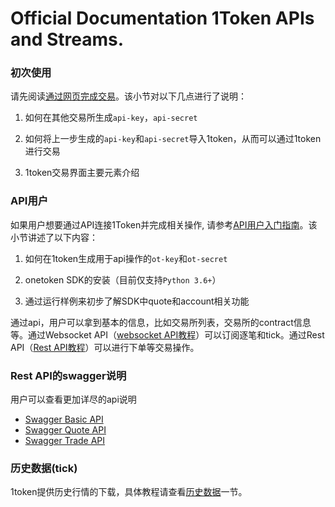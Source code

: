 
# Official Documentation 1Token APIs and Streams.

### 初次使用

请先阅读[通过网页完成交易](https://1token.trade/r/docs#/getting-started/website-user)。该小节对以下几点进行了说明：

1. 如何在其他交易所生成`api-key`，`api-secret`

2. 如何将上一步生成的`api-key`和`api-secret`导入1token，从而可以通过1token进行交易

3. 1token交易界面主要元素介绍


### API用户

如果用户想要通过API连接1Token并完成相关操作, 请参考[API用户入门指南](https://1token.trade/r/docs#/getting-started/api-user)。该小节讲述了以下内容：

1. 如何在1token生成用于api操作的`ot-key`和`ot-secret`

2. onetoken SDK的安装（目前仅支持`Python 3.6+`）

3. 通过运行样例来初步了解SDK中quote和account相关功能

通过api，用户可以拿到基本的信息，比如交易所列表，交易所的contract信息等。通过Websocket API（[websocket API教程](/api-refer/ws-api)）可以订阅逐笔和tick。通过Rest API（[Rest API教程](/api-refer/rest-api)）可以进行下单等交易操作。

### Rest API的swagger说明

用户可以查看更加详尽的api说明

* [Swagger Basic API](https://1token.trade/r/swagger?url=/r/swagger/quote.yml)
* [Swagger Quote API](https://1token.trade/r/swagger?url=/r/swagger/quote.yml)
* [Swagger Trade API](https://1token.trade/r/swagger?url=/r/swagger/trade.yml)


### 历史数据(tick)

1token提供历史行情的下载，具体教程请查看[历史数据](https://1token.trade/r/docs#/more/historical-data)一节。